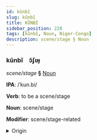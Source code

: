 ```yaml
---
id: kûnbî
slug: kûnbî
title: KÛNBİ
sidebar_position: 228
tags: [kûnbî, Noun, Niger-Congo]
description: scene/stage § Noun
---
```


### kûnbî&emsp;<span kind="abugida">ɔ̃ʄʋɟ</span>

*scene/stage* **§** [Noun](../../tags/Noun)

**IPA**: /ˈkun.bi/

**Verb**: to be a scene/stage

**Noun**: scene/stage

**Modifier**: scene/stage-related

<details>
    <summary>Origin</summary>
    Swahili kumbi /kum.bi/<br/>
    <em>Niger-Congo Language Family</em>
</details>